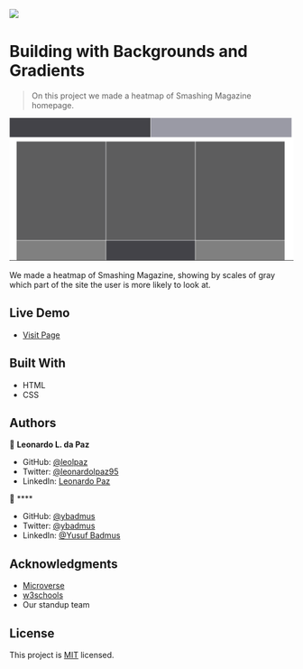 

![](https://img.shields.io/badge/Microverse-blueviolet)

# Building with Backgrounds and Gradients

> On this project we made a heatmap of Smashing Magazine homepage.

![screenshot](https://raw.githubusercontent.com/leolpaz/Smashing-Magazine-Heatmap/features/app_screenshot.png)

We made a heatmap of Smashing Magazine, showing by scales of gray which part of the site the user is more likely to look at.

## Live Demo

- [Visit Page](https://raw.githack.com/leolpaz/Smashing-Magazine-Heatmap/features/index.html)

## Built With

- HTML
- CSS

## Authors

👤 **Leonardo L. da Paz**

- GitHub: [@leolpaz](https://github.com/leolpaz)
- Twitter: [@leonardolpaz95](https://twitter.com/leonardolpaz95)
- LinkedIn: [Leonardo Paz](https://www.linkedin.com/in/leonardo-paz-a925611b5/)

👤 ****

- GitHub: [@ybadmus](https://github.com/ybadmus)
- Twitter: [@ybadmus](https://twitter.com/ybadmus)
- LinkedIn: [@Yusuf Badmus](https://www.linkedin.com/in/yusuf-badmus-a4532422b4)

## Acknowledgments

- [Microverse](https://www.microverse.org)
- [w3schools](https://www.w3schools.com)
- Our standup team

## License
  <p>This project is <a href="LICENSE">MIT</a> licensed.</p>

